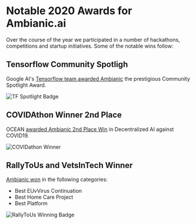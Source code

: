 # Notable 2020 Awards for Ambianic.ai

Over the course of the year we participated in a number of hackathons, competitions and startup initiatives. Some of the notable wins follow:

## Tensorflow Community Spotligh

Google AI's [Tensorflow team awarded Ambianic](https://twitter.com/TensorFlow/status/1291071490062983172) the prestigious Community Spotlight Award.

![TF Spotlight Badge](https://pbs.twimg.com/profile_banners/1195860619284664320/1596827858/600x200)

## COVIDAthon Winner 2nd Place

OCEAN [awarded Ambianic 2nd Place Win](https://twitter.com/oceanprotocol/status/1280100814531571717?s=20) in Decentralized AI against COVID19.

![COVIDathon Winner](https://pbs.twimg.com/media/EcPUL_bX0AA5RcH?format=jpg&name=small)

## RallyToUs and VetsInTech Winner

[Ambianic won](https://twitter.com/ambianicai/status/1323730194281172993?s=20) in the following categories:
* Best EUvVirus Continuation
* Best Home Care Project
* Best Platform

![RallyToUs Winning Badge](https://pbs.twimg.com/media/El7UzkUXgAA-fp7?format=png&name=360x360)

